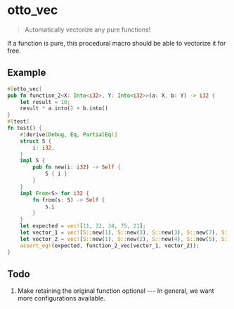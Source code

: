 # otto_vec

> Automatically vectorize any pure functions!

If a function is pure, this procedural macro should be able to vectorize it for free.

## Example

```rust
#[otto_vec]
pub fn function_2<X: Into<i32>, Y: Into<i32>>(a: X, b: Y) -> i32 {
    let result = 10;
    result * a.into() + b.into()
}
#[test]
fn test() {
    #[derive(Debug, Eq, PartialEq)]
    struct S {
        i: i32,
    }
    impl S {
        pub fn new(i: i32) -> Self {
            S { i }
        }
    }
    impl From<S> for i32 {
        fn from(s: S) -> Self {
            s.i
        }
    }
    let expected = vec![11, 32, 34, 75, 21];
    let vector_1 = vec![S::new(1), S::new(3), S::new(3), S::new(7), S::new(2)];
    let vector_2 = vec![S::new(1), S::new(2), S::new(4), S::new(5), S::new(1)];
    assert_eq!(expected, function_2_vec(vector_1, vector_2));
}
```

## Todo

1.  Make retaining the original function optional --- In general, we want more configurations available.
